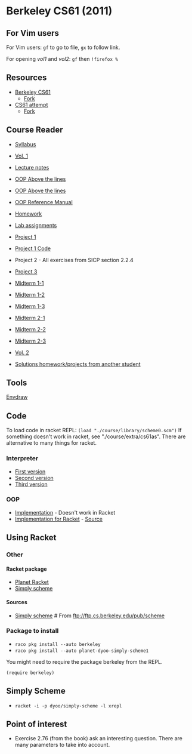# Berkeley CS61 (2011)

## For Vim users

For Vim users: `gf` to go to file, `gx` to follow link.

For opening *vol1* and *vol2*: `gf` then `!firefox %`

## Resources

* [Berkeley CS61](https://github.com/theurere/berkeley_cs61a_spring-2011_archive)
    * [Fork](https://github.com/Phantas0s/berkeley_cs61a_spring-2011_archive)
* [CS61 attempt](https://github.com/labria/cs61a)
    * [Fork](https://github.com/Phantas0s/cs61a)

## Course Reader

* [Syllabus](./course/reader/course_syllabus.pdf)
* [Vol. 1](./course/reader/vol1.html)

* [Lecture notes](./course/reader/notes.pdf)
* [OOP Above the lines](./course/reader/aboveline.pdf)
* [OOP Above the lines](./course/reader/belowline.pdf)
* [OOP Reference Manual](./course/reader/ref-man.pdf)

* [Homework](./course/reader/nodate-hw.pdf)
* [Lab assignments](./course/reader/nodate-labs.pdf)

* [Project 1](./course/reader/nodate-21.pdf)

* [Project 1 Code](./course/reader/twenty-one.scm)
* Project 2 - All exercises from SICP section 2.2.4
* [Project 3](./course/reader/nodate-adv.txt)

* [Midterm 1-1](./course/reader/mt1-1.pdf)
* [Midterm 1-2](./course/reader/mt1-2.pdf)
* [Midterm 1-3](./course/reader/mt1-3.pdf)

* [Midterm 2-1](./course/reader/mt2-1.pdf)
* [Midterm 2-2](./course/reader/mt2-2.pdf)
* [Midterm 2-3](./course/reader/mt2-3.pdf)

* [Vol. 2](./course/reader/vol2.html)

* [Solutions homework/projects from another student](https://github.com/Phantas0s/cs61a-sp11)

## Tools

[Envdraw](./course/cs61as-library/envdraw/envdraw.html)

## Code

To load code in racket REPL: `(load "./course/library/scheme0.scm")`
If something doesn't work in racket, see "./course/extra/cs61as". There are alternative to many things for racket.

### Interpreter 

* [First version](./course/library/scheme0.scm)
* [Second version](./course/library/scheme1.scm)
* [Third version](./course/library/scheme2.scm)

### OOP

* [Implementation](./course/library/obj.scm) - Doesn't work in Racket
* [Implementation for Racket](./course/extra/cs61as/library/obj.rkt) - [Source](https://www-inst.eecs.berkeley.edu/~cs61as/library)

## Using Racket

### Other

#### Racket package

* [Planet Racket](https://planet.racket-lang.org/)
* [Simply scheme](https://planet.racket-lang.org/package-source/dyoo/simply-scheme.plt/2/2/planet-docs/manual/index.html)

#### Sources

* [Simply scheme](./scheme) # From ftp://ftp.cs.berkeley.edu/pub/scheme

### Package to install

* `raco pkg install --auto berkeley`
* `raco pkg install --auto planet-dyoo-simply-scheme1`

You might need to require the package berkeley from the REPL.

`(require berkeley)`

## Simply Scheme

* `racket -i -p dyoo/simply-scheme -l xrepl`

## Point of interest

* Exercise 2.76 (from the book) ask an interesting question. There are many parameters to take into account.
